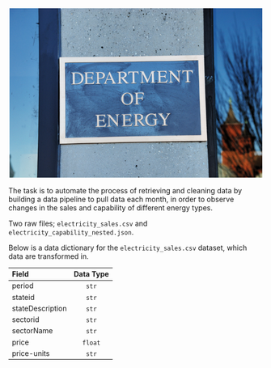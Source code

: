 <center><img src="resources/energy_department.png" width=500></center>
<p>

The task is to automate the process of retrieving and cleaning data by building a data pipeline to pull data each month, in order to observe changes in the sales and capability of different energy types.

Two raw files; `electricity_sales.csv` and `electricity_capability_nested.json`.

Below is a data dictionary for the `electricity_sales.csv` dataset, which data are transformed in.

| Field            | Data Type |
| :--------------- | :-------: |
| period           |   `str`   |
| stateid          |   `str`   |
| stateDescription |   `str`   |
| sectorid         |   `str`   |
| sectorName       |   `str`   |
| price            |  `float`  |
| price-units      |   `str`   |
